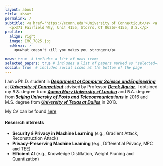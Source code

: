 ```yaml
---
layout: about
title: about
permalink: /
subtitle: <a href='https://uconn.edu'>University of Connecticut</a> <a href='https://www.cse.uconn.edu'>CSE</a> 
  <p>371 Fairfield Way, Unit 4155, Storrs, CT 06269-4155, U.S.</p>
profile:
  align: right
  image: IMG_7825.jpg
  address: >
    <p>what doesn't kill you makes you stronger</p>

news: true  # includes a list of news items
selected_papers: true # includes a list of papers marked as "selected={true}"
social: true  # includes social icons at the bottom of the page
---
```


<p>I am a Ph.D. student in <a href="https://www.cse.uconn.edu"><b><i>Department of Computer Science and Engineering</i></b></a> at <a href="https://uconn.edu"><b><i>University of Connecticut</i></b></a> advised by Professor <a href="https://www.derekaguiar.com/"><b><i>Derek Aguiar</i></b></a>. I obtained my B.S. degree from <a href="https://www.qmul.ac.uk"><b><i>Queen Mary University of London</i></b></a> and B.A. degree from <a href="https://english.bupt.edu.cn"><b><i>Beijing University of Posts and Telecommunications</i></b></a> in 2016 and M.S. degree from <a href="https://www.utdallas.edu"><b><i>University of Texas at Dallas</i></b></a> in 2018.</p>
<p>My CV can be found <a href="https://drive.google.com/file/d/1E1dREHOvIeVAl2S0oodd75wKPmtcOL4J/view">here</a></p>
<h4>Research interests</h4>
<ul>
  <li><b>Security & Privacy in Machine Learning</b> (e.g., Gradient Attack, Reconstruction Attack)</li>
  <li><b>Privacy-Preserving Machine Learning</b> (e.g., Differential Privacy, MPC and TEE)</li>
  <li><b>Efficient AI</b> (e.g., Knowledge Distillation, Weight Pruning and Quantization)</li>

</ul>

<!-- Put your address / P.O. box / other info right below your picture. You can also disable any these elements by editing `profile` property of the YAML header of your `_pages/about.md`. Edit `_bibliography/papers.bib` and Jekyll will render your [publications page](/al-folio/publications/) automatically.

Link to your social media connections, too. This theme is set up to use [Font Awesome icons](http://fortawesome.github.io/Font-Awesome/) and [Academicons](https://jpswalsh.github.io/academicons/), like the ones below. Add your Facebook, Twitter, LinkedIn, Google Scholar, or just disable all of them. -->
